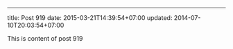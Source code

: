 ---
title: Post 919
date: 2015-03-21T14:39:54+07:00
updated: 2014-07-10T20:03:54+07:00

This is content of post 919